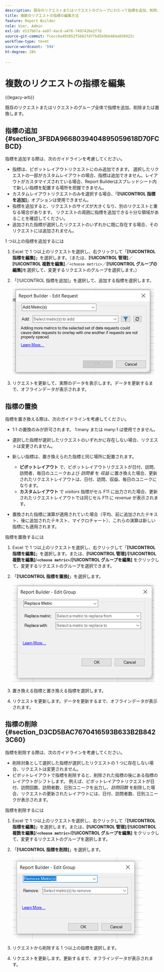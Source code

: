 ```yaml
---
description: 既存のリクエストまたはリクエストのグループにわたって指標を追加、削除、置換する方法を説明します。
title: 複数のリクエストの指標の編集方法
feature: Report Builder
role: User, Admin
exl-id: e537b67a-aa07-4acd-a476-7497426e2f7d
source-git-commit: fcecc8a493852f5682fd7fbd5b9bb484a850922c
workflow-type: tm+mt
source-wordcount: '594'
ht-degree: 28%

---
```


# 複数のリクエストの指標を編集

{{legacy-arb}}

既存のリクエストまたはリクエストのグループ全体で指標を追加、削除または置換します。

## 指標の追加 {#section_3FBDA9668039404895059618D70FCBCD}

指標を追加する際は、次のガイドラインを考慮してください。

* 指標は、ピボットレイアウトリクエストにのみ追加できます。
選択したリクエストの一部がカスタムレイアウトの場合、指標は追加できません。レイアウトがカスタマイズされている場合、Report Builderはスプレッドシート内で新しい指標を配置する場所を把握できません。
* カスタムレイアウトリクエストのみを選択する場合、「**[!UICONTROL 指標を追加]**」オプションは使用できません。
* 指標を追加すると、リクエストのサイズが大きくなり、別のリクエストと重なる場合があります。 リクエストの周囲に指標を追加できる十分な領域があることを確認してください。
* 追加された指標が選択したリクエストのいずれかに既に存在する場合、そのリクエストには追加されません。

1 つ以上の指標を追加するには

1. Excel で 1 つ以上のリクエストを選択し、右クリックして「**[!UICONTROL 指標を編集]**」を選択します。（または、**[!UICONTROL 管理]**／**[!UICONTROL 複数を編集]**／`<choose metric>`／**[!UICONTROL グループの編集]**&#x200B;を選択して、変更するリクエストのグループを選択します。）
1. 「[!UICONTROL 指標を追加]」を選択して、追加する指標を選択します。

   ![ 「リクエストを編集」、「指標を追加」オプションが選択されていることを示すスクリーンショット。](assets/add_metric.png)

1. リクエストを更新して、実際のデータを表示します。データを更新するまで、オフラインデータが表示されます。

## 指標の置換

指標を置き換える際は、次のガイドラインを考慮してください。

* 1:1 の置換のみが許可されます。 1:many または many:1 は使用できません。
* 選択した指標が選択したリクエストのいずれかに存在しない場合、リクエストは変更されません。
* 新しい指標は、置き換えられた指標と同じ場所に配置されます。

   * **ピボットレイアウト** で、ピボットレイアウトリクエストが日付、訪問、訪問者、毎日のユニークおよび *訪問者* を *収益* に置き換えた場合、更新されたリクエストレイアウトは、日付、訪問、収益、毎日のユニークになります。
   * **カスタムレイアウト** で *visitors* 指標がセル F11 に出力された場合、更新されたリクエストレイアウトでは同じセル F11 に *revenue* が表示されます。

* 置換された指標に演算が適用されていた場合（平均、前に追加されたテキスト、後に追加されたテキスト、マイクロチャート）、これらの演算は新しい指標にも適用されます。

指標を置換するには

1. Excel で 1 つ以上のリクエストを選択し、右クリックして「**[!UICONTROL 指標を編集]**」を選択します。または、**[!UICONTROL 管理]**/**[!UICONTROL 複数を編集]**/**`<choose metric>`**/**[!UICONTROL グループを編集]** をクリックして、変更するリクエストのグループを選択できます。

1. 「**[!UICONTROL 指標を置換]**」を選択します。

   ![ 「指標を置換」が選択されたグループを編集画面のスクリーンショット ](assets/replace_metric.png)

1. 置き換える指標と置き換える指標を選択します。
1. リクエストを更新します。データを更新するまで、オフラインデータが表示されます。

## 指標の削除 {#section_D3CD5BAC7670416593B633B2B8423C60}

指標を削除する際は、次のガイドラインを考慮してください。

* 削除対象として選択した指標が選択したリクエストの 1 つに存在しない場合、リクエストは変更されません。
* ピボットレイアウトで指標を削除すると、削除された指標の後にある指標のレイアウトがシフトします。 例えば、ピボットレイアウトリクエストが日付、訪問回数、訪問者数、日別ユニークを出力し、*訪問回数* を削除した場合、リクエストの更新されたレイアウトには、日付、訪問者数、日別ユニークが表示されます。

指標を削除するには

1. Excel で 1 つ以上のリクエストを選択し、右クリックして「**[!UICONTROL 指標を編集]**」を選択します。または、**[!UICONTROL 管理]**/**[!UICONTROL 複数を編集]**/**`<choose metric>`**/**[!UICONTROL グループを編集]** をクリックして、変更するリクエストのグループを選択します。

1. 「**[!UICONTROL 指標を削除]**」を選択します。

   ![ 「グループを編集し、指標を削除」オプションが選択されていることを示すスクリーンショット。](assets/remove_metric.png)

1. リクエストから削除する 1 つ以上の指標を選択します。
1. リクエストを更新します。更新するまで、オフラインデータが表示されます。
